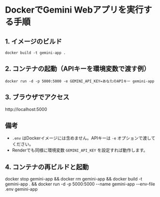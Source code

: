 # DockerでGemini Webアプリを実行する手順

## 1. イメージのビルド
```
docker build -t gemini-app .
```

## 2. コンテナの起動（APIキーを環境変数で渡す例）
```
docker run -d -p 5000:5000 -e GEMINI_API_KEY=あなたのAPIキー gemini-app
```

## 3. ブラウザでアクセス
http://localhost:5000

## 備考
- `.env` はDockerイメージには含めません。APIキーは `-e` オプションで渡してください。
- Renderでも同様に環境変数 `GEMINI_API_KEY` を設定すれば動作します。

## 4. コンテナの再ビルドと起動
docker stop gemini-app && docker rm gemini-app && docker build -t gemini-app . && docker run -d -p 5000:5000 --name gemini-app --env-file .env gemini-app